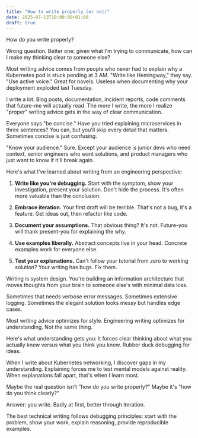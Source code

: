 ```yaml
---
title: "How to write properly (or not)"
date: 2025-07-13T10:00:00+01:00
draft: true
---
```


How do you write properly?

Wrong question. Better one: given what I'm trying to communicate, how can I make my thinking clear to someone else?

Most writing advice comes from people who never had to explain why a Kubernetes pod is stuck pending at 3 AM. "Write like Hemingway," they say. "Use active voice." Great for novels. Useless when documenting why your deployment exploded last Tuesday.

I write a lot. Blog posts, documentation, incident reports, code comments that future-me will actually read. The more I write, the more I realize "proper" writing advice gets in the way of clear communication.

Everyone says "be concise." Have you tried explaining microservices in three sentences? You can, but you'll skip every detail that matters. Sometimes concise is just confusing.

"Know your audience." Sure. Except your audience is junior devs who need context, senior engineers who want solutions, and product managers who just want to know if it'll break again.

Here's what I've learned about writing from an engineering perspective:

1. **Write like you're debugging.** Start with the symptom, show your investigation, present your solution. Don't hide the process. It's often more valuable than the conclusion.

2. **Embrace iteration.** Your first draft will be terrible. That's not a bug, it's a feature. Get ideas out, then refactor like code.

3. **Document your assumptions.** That obvious thing? It's not. Future-you will thank present-you for explaining the why.

4. **Use examples liberally.** Abstract concepts live in your head. Concrete examples work for everyone else.

5. **Test your explanations.** Can't follow your tutorial from zero to working solution? Your writing has bugs. Fix them.

Writing is system design. You're building an information architecture that moves thoughts from your brain to someone else's with minimal data loss.

Sometimes that needs verbose error messages. Sometimes extensive logging. Sometimes the elegant solution looks messy but handles edge cases.

Most writing advice optimizes for style. Engineering writing optimizes for understanding. Not the same thing.

Here's what understanding gets you: it forces clear thinking about what you actually know versus what you think you know. Rubber duck debugging for ideas.

When I write about Kubernetes networking, I discover gaps in my understanding. Explaining forces me to test mental models against reality. When explanations fall apart, that's when I learn most.

Maybe the real question isn't "how do you write properly?" Maybe it's "how do you think clearly?"

Answer: you write. Badly at first, better through iteration.

The best technical writing follows debugging principles: start with the problem, show your work, explain reasoning, provide reproducible examples.
